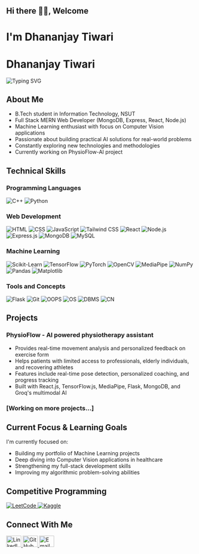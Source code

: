 ## Hi there 👋🏻, Welcome

<!--
**dhananjay2403/dhananjay2403** is a ✨ _special_ ✨ repository because its `README.md` (this file) appears on your GitHub profile.

Here are some ideas to get you started:

- 🔭 I’m currently working on ...
- 🌱 I’m currently learning ...
- 👯 I’m looking to collaborate on ...
- 🤔 I’m looking for help with ...
- 💬 Ask me about ...
- 📫 How to reach me: ...
- 😄 Pronouns: ...
- ⚡ Fun fact: ...
-->


# I'm Dhananjay Tiwari

# Dhananjay Tiwari

<p align="left">
  <img src="https://readme-typing-svg.herokuapp.com?font=Poppins&weight=600&size=28&duration=4000&pause=1000&color=0891B2&background=FF673300&center=false&vCenter=true&width=435&lines=Full+Stack+MERN+Developer;ML+Enthusiast+%F0%9F%A4%96;Problem+Solver+%F0%9F%92%A1&height=70" alt="Typing SVG" />
</p>

## About Me
- B.Tech student in Information Technology, NSUT
- Full Stack MERN Web Developer (MongoDB, Express, React, Node.js)
- Machine Learning enthusiast with focus on Computer Vision applications
- Passionate about building practical AI solutions for real-world problems
- Constantly exploring new technologies and methodologies
- Currently working on PhysioFlow-AI project

## Technical Skills

### Programming Languages
![C++](https://img.shields.io/badge/C++-00599C?style=for-the-badge&logo=cplusplus&logoColor=white)
![Python](https://img.shields.io/badge/Python-3776AB?style=for-the-badge&logo=python&logoColor=white)

### Web Development
![HTML](https://img.shields.io/badge/HTML5-E34F26?style=for-the-badge&logo=html5&logoColor=white)
![CSS](https://img.shields.io/badge/CSS3-1572B6?style=for-the-badge&logo=css3&logoColor=white)
![JavaScript](https://img.shields.io/badge/JavaScript-F7DF1E?style=for-the-badge&logo=javascript&logoColor=black)
![Tailwind CSS](https://img.shields.io/badge/Tailwind_CSS-38B2AC?style=for-the-badge&logo=tailwind-css&logoColor=white)
![React](https://img.shields.io/badge/React-20232A?style=for-the-badge&logo=react&logoColor=61DAFB)
![Node.js](https://img.shields.io/badge/Node.js-339933?style=for-the-badge&logo=nodedotjs&logoColor=white)
![Express.js](https://img.shields.io/badge/Express.js-000000?style=for-the-badge&logo=express&logoColor=white)
![MongoDB](https://img.shields.io/badge/MongoDB-4EA94B?style=for-the-badge&logo=mongodb&logoColor=white)
![MySQL](https://img.shields.io/badge/MySQL-4479A1?style=for-the-badge&logo=mysql&logoColor=white)

### Machine Learning
![Scikit-Learn](https://img.shields.io/badge/scikit_learn-F7931E?style=for-the-badge&logo=scikit-learn&logoColor=white)
![TensorFlow](https://img.shields.io/badge/TensorFlow-FF6F00?style=for-the-badge&logo=tensorflow&logoColor=white)
![PyTorch](https://img.shields.io/badge/PyTorch-EE4C2C?style=for-the-badge&logo=pytorch&logoColor=white)
![OpenCV](https://img.shields.io/badge/OpenCV-5C3EE8?style=for-the-badge&logo=opencv&logoColor=white)
![MediaPipe](https://img.shields.io/badge/MediaPipe-00A6D6?style=for-the-badge&logo=google&logoColor=white)
![NumPy](https://img.shields.io/badge/NumPy-013243?style=for-the-badge&logo=numpy&logoColor=white)
![Pandas](https://img.shields.io/badge/Pandas-150458?style=for-the-badge&logo=pandas&logoColor=white)
![Matplotlib](https://img.shields.io/badge/Matplotlib-11557C?style=for-the-badge&logo=python&logoColor=white)

### Tools and Concepts
![Flask](https://img.shields.io/badge/Flask-000000?style=for-the-badge&logo=flask&logoColor=white)
![Git](https://img.shields.io/badge/Git_&_GitHub-F05032?style=for-the-badge&logo=git&logoColor=white)
![OOPS](https://img.shields.io/badge/OOPS-5C2D91?style=for-the-badge&logo=c%2B%2B&logoColor=white)
![OS](https://img.shields.io/badge/OS-FCC624?style=for-the-badge&logo=linux&logoColor=black)
![DBMS](https://img.shields.io/badge/DBMS-4479A1?style=for-the-badge&logo=mysql&logoColor=white)
![CN](https://img.shields.io/badge/CN-0078D4?style=for-the-badge&logo=cisco&logoColor=white)

## Projects

### PhysioFlow - AI powered physiotherapy assistant
- Provides real-time movement analysis and personalized feedback on exercise form
- Helps patients with limited access to professionals, elderly individuals, and recovering athletes
- Features include real-time pose detection, personalized coaching, and progress tracking
- Built with React.js, TensorFlow.js, MediaPipe, Flask, MongoDB, and Groq's multimodal AI

### [Working on more projects...]

## Current Focus & Learning Goals

I'm currently focused on:

- Building my portfolio of Machine Learning projects
- Deep diving into Computer Vision applications in healthcare
- Strengthening my full-stack development skills
- Improving my algorithmic problem-solving abilities

## Competitive Programming
<p align="left">
  <a href="https://leetcode.com/u/dhananjaytiwari/" target="_blank">
    <img src="https://img.shields.io/badge/LeetCode-FFA116?style=for-the-badge&logo=leetcode&logoColor=white" alt="LeetCode" />
  </a>
  <a href="http://kaggle.com/dhananjaytiwari24" target="_blank">
    <img src="https://img.shields.io/badge/Kaggle-20BEFF?style=for-the-badge&logo=kaggle&logoColor=white" alt="Kaggle" />
  </a>
</p>


## Connect With Me

<div align="left">
  <a href="https://linkedin.com/in/dhananjaytiwari24" target="_blank">
    <img src="https://raw.githubusercontent.com/rahuldkjain/github-profile-readme-generator/master/src/images/icons/Social/linked-in-alt.svg" alt="LinkedIn" height="30" width="40" />
  </a><a href="https://github.com/dhananjay2403" target="_blank">
    <img src="https://raw.githubusercontent.com/rahuldkjain/github-profile-readme-generator/master/src/images/icons/Social/github.svg" alt="GitHub" height="30" width="40" />
  </a><a href="mailto:dhananjaytiwari2403@gmail.com" target="_blank">
    <img src="https://upload.wikimedia.org/wikipedia/commons/7/7e/Gmail_icon_%282020%29.svg" alt="Email" height="30" width="40" />
  </a>
</div>

